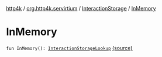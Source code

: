 [http4k](../../index.md) / [org.http4k.servirtium](../index.md) / [InteractionStorage](index.md) / [InMemory](./-in-memory.md)

# InMemory

`fun InMemory(): `[`InteractionStorageLookup`](../-interaction-storage-lookup.md) [(source)](https://github.com/http4k/http4k/blob/master/http4k-testing-servirtium/src/main/kotlin/org/http4k/servirtium/InteractionStorage.kt#L33)